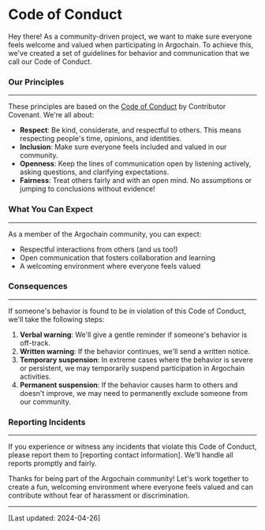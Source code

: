 Code of Conduct
===

Hey there! As a community-driven project, we want to make sure everyone
feels welcome and valued when participating in Argochain. To achieve 
this, we've created a set of guidelines for behavior and communication 
that we call our Code of Conduct.

### Our Principles
-------------------

These principles are based on the [Code of Conduct](https://www.contributor-covenant.org/version/1/0/) by 
Contributor Covenant. We're all about:

*  **Respect**: Be kind, considerate, and respectful to others. This 
means respecting people's time, opinions, and identities.
* **Inclusion**: Make sure everyone feels included and valued in our 
community.
* **Openness**: Keep the lines of communication open by listening 
actively, asking questions, and clarifying expectations.
* **Fairness**: Treat others fairly and with an open mind. No 
assumptions or jumping to conclusions without evidence!

### What You Can Expect
-------------------------

As a member of the Argochain community, you can expect:

* Respectful interactions from others (and us too!)
* Open communication that fosters collaboration and learning
* A welcoming environment where everyone feels valued

### Consequences
-------------------

If someone's behavior is found to be in violation of this Code of 
Conduct, we'll take the following steps:

1. **Verbal warning**: We'll give a gentle reminder if someone's 
behavior is off-track.
2. **Written warning**: If the behavior continues, we'll send a written
notice.
3. **Temporary suspension**: In extreme cases where the behavior is 
severe or persistent, we may temporarily suspend participation in 
Argochain activities.
4. **Permanent suspension**: If the behavior causes harm to others and 
doesn't improve, we may need to permanently exclude someone from our 
community.

### Reporting Incidents
---------------------------

If you experience or witness any incidents that violate this Code of 
Conduct, please report them to [reporting contact information]. We'll 
handle all reports promptly and fairly.

Thanks for being part of the Argochain community! Let's work together 
to create a fun, welcoming environment where everyone feels valued and 
can contribute without fear of harassment or discrimination.

---

[Last updated: 2024-04-26]